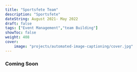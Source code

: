 ```yaml
---
title: "Sportsfete Team"
description: "Sportsfete"
dateString: August 2021- May 2022
draft: false
tags: ["Event Management","team Building"]
showToc: false
weight: 408
cover:
    image: "projects/automated-image-captioning/cover.jpg"
--- 
```

### Coming Soon
